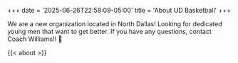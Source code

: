 +++
date = '2025-06-26T22:58:09-05:00'
title = 'About UD Basketball'
+++

We are a new organization located in North Dallas! Looking for dedicated young men that want to get better. If you have any questions, contact Coach Williams!! 🏀

{{< about >}}






